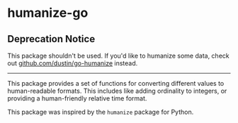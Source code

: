 # humanize-go

## Deprecation Notice

This package shouldn't be used. If you'd like to humanize some data, check out
[github.com/dustin/go-humanize](https://github.com/dustin/go-humanize) instead.

---

This package provides a set of functions for converting different values to
human-readable formats. This includes like adding ordinality to integers, or
providing a human-friendly relative time format.

This package was inspired by the `humanize` package for Python.
